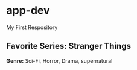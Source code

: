 # app-dev
My First Respository
## Favorite Series: Stranger Things

**Genre:** Sci-Fi, Horror, Drama, supernatural


